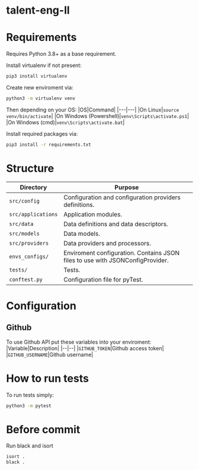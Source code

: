 # talent-eng-ll

# Requirements
Requires Python 3.8+ as a base requirement.

Install virtualenv if not present:
```bash
pip3 install virtualenv
```

Create new enviroment via:
```bash
python3 -m virtualenv venv
```

Then depending on your OS:
|OS|Command|
|---|---|
|On Linux|`source venv/bin/activate`|
|On Windows (Powershell)|`venv\Scripts\activate.ps1`|
|On Windows (cmd)|`venv\Scripts\activate.bat`|

Install required packages via:
```bash
pip3 install -r requirements.txt
```

# Structure
|Directory|Purpose|
|---|---|
|`src/config`|Configuration and configuration providers definitions.|
|`src/applications`|Application modules.|
|`src/data`|Data definitions and data descriptors.|
|`src/models`|Data models.|
|`src/providers`|Data providers and processors.|
|`envs_configs/`|Enviroment configuration. Contains JSON files to use with JSONConfigProvider.|
|`tests/`|Tests.|
|`conftest.py`|Configuration file for pyTest.|

# Configuration
## Github
To use Github API put these variables into your enviroment:
|Variable|Description|
|--|--|
|`GITHUB_TOKEN`|Github access token|
|`GITHUB_USERNAME`|Github username|

# How to run tests

To run tests simply:
```bash
python3 -m pytest
```

# Before commit
Run black and isort
```bash
isort .
black .
```
